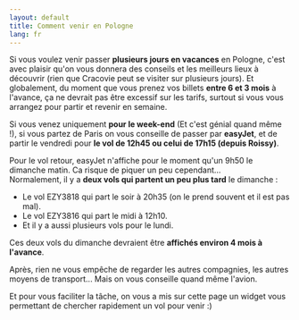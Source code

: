 ```yaml
---
layout: default
title: Comment venir en Pologne
lang: fr
---
```


<div class="row justify-content-md-center">
  <div class="col-12 col-lg-8">
    <p>Si vous voulez venir passer <strong>plusieurs jours en vacances</strong> en Pologne, c'est avec plaisir qu'on vous donnera des conseils et les meilleurs lieux à découvrir (rien que Cracovie peut se visiter sur plusieurs jours). Et globalement, du moment que vous prenez vos billets <strong>entre 6 et 3 mois</strong> à l'avance, ça ne devrait pas être excessif sur les tarifs, surtout si vous vous arrangez pour partir et revenir en semaine.</p> 
    <p>Si vous venez uniquement <strong>pour le week-end</strong> (Et c'est génial quand même !), si vous partez de Paris on vous conseille de passer par <strong>easyJet</strong>, et de partir le vendredi pour <strong>le vol de 12h45 ou celui de 17h15 (depuis Roissy)</strong>.</p>
    <p>Pour le vol retour, easyJet n'affiche pour le moment qu'un 9h50 le dimanche matin. Ca risque de piquer un peu cependant...
    <br />Normalement, il y a <strong>deux vols qui partent un peu plus tard</strong> le dimanche :</p>
    <ul>
      <li>Le vol EZY3818 qui part le soir à 20h35 (on le prend souvent et il est pas mal).</li>
      <li>Le vol EZY3816 qui part le midi à 12h10.</li>
      <li>Et il y a aussi plusieurs vols pour le lundi.</li>
    </ul>
    <p>Ces deux vols du dimanche devraient être <strong>affichés environ 4 mois à l'avance</strong>.</p>
    <p>Après, rien ne vous empêche de regarder les autres compagnies, les autres moyens de transport... Mais on vous conseille quand même l'avion.</p>
    <p>Et pour vous faciliter la tâche, on vous a mis sur cette page un widget vous permettant de chercher rapidement un vol pour venir :)</p>
  </div>

  <div 
    class="col-12 col-lg-4"
    data-skyscanner-widget="FlightSearchWidget"
    data-locale="fr-FR"
    data-market="FR"
    data-currency="EUR"
    data-destination-name="'Cracovie'"
    data-origin-name="'Paris'"
    data-flight-inbound-date="2020-07-26"
    data-flight-outbound-date="2020-07-24"
    data-direct-flights-is-checked="true"
    data-direct-flights="true"
    data-target="_blank"
    data-button-colour="#dc143c"
  ></div>
  <script src="https://widgets.skyscanner.net/widget-server/js/loader.js" async></script> 
</div>
